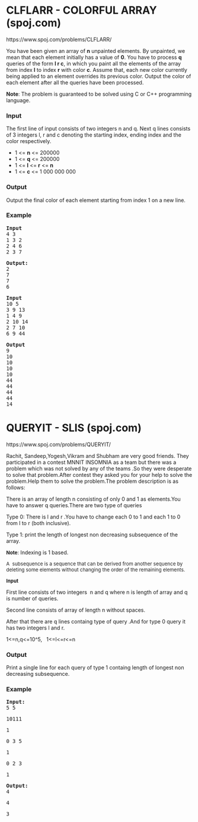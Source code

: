 <h1>CLFLARR - COLORFUL ARRAY (spoj.com)</h1>
<p>https://www.spoj.com/problems/CLFLARR/</p>
<p>You have been given an array of <strong>n</strong> unpainted elements. By unpainted, we mean that each element initially has a value of <strong>0</strong>. You have to process <strong>q</strong> queries of the form <strong>l r c</strong>, in which you paint all the elements of the array from index <strong>l</strong> to index <strong>r</strong> with color <strong>c</strong>. Assume that, each new color currently being applied to an element overrides its previous color. Output the color of each element after all the queries have been processed.</p>
<p><strong>Note</strong>: The problem is guaranteed to be solved using C or C++ programming language.</p>
<h3>Input</h3>
<p>The first line of input consists of two integers n and q. Next q lines consists of 3 integers l, r and c denoting the starting index, ending index and the color respectively.</p>
<ul>
<li>1 &lt;=&nbsp;<strong>n</strong>&nbsp;&lt;= 200000</li>
<li>1 &lt;= <strong>q</strong> &lt;= 200000</li>
<li>1 &lt;= <strong>l</strong> &lt;= <strong>r</strong> &lt;= <strong>n</strong></li>
<li>1 &lt;= <strong>c</strong> &lt;= 1 000 000 000</li>
</ul>
<h3>Output</h3>
<p>Output the final color of each element starting from index 1 on a new line.</p>
<h3>Example</h3>
<pre><strong>Input</strong>
4 3
1 3 2
2 4 6
2 3 7</pre>
<pre><strong>Output:</strong>
2
7
7
6</pre>
<pre><strong>Input</strong>
10 5
3 9 13
1 4 9
2 10 14
2 7 10
6 9 44</pre>
<pre><strong>Output</strong>
9
10
10
10
10
44
44
44
44
14</pre>

<h1>QUERYIT - SLIS (spoj.com)</h1>
<p>https://www.spoj.com/problems/QUERYIT/</p>
<p>Rachit, Sandeep,Yogesh,Vikram and Shubham are very good friends. They participated in a contest MNNIT INSOMNIA as a team but there was a problem which was not solved by any of the teams .So they were desperate to solve that problem.After contest they asked you for your help to solve the problem.Help them to solve the problem.The problem description is as follows:</p>
<p>There is an array&nbsp;of length n consisting of only 0 and 1 as elements.You have to answer q queries.There are two type of queries&nbsp;</p>
<p>Type 0: There is l and r .You have to change each 0 to 1 and each 1 to 0 from l to r (both inclusive).</p>
<p>Type 1: print the length of longest non decreasing subsequence of the array.</p>
<p><span style="font-size: x-small;"><strong><span style="font-size: small;">Note</span></strong></span>: Indexing is 1 based.</p>
<p><span style="font-size: small;"><span style="color: #222222;">A </span><span style="color: #222222;">&nbsp;subsequence is a sequence</span><span style="color: #222222;">&nbsp;that can be derived from another sequence by deleting some elements without changing the order of the remaining elements.</span><span style="color: #222222;">&nbsp;</span></span></p>
<p><strong><span style="font-size: small;">Input</span></strong></p>
<p>First line consists of two integers &nbsp;n and q where n is length of array and q is number of queries.</p>
<p>Second line consists of array of length n without spaces.</p>
<p>After that there are q lines containg type of query .And for type 0 query it has two integers l and r.</p>
<p>1&lt;=n,q&lt;=10^5, &nbsp; 1&lt;=l&lt;=r&lt;=n</p>
<h3>Output</h3>
<p>Print a single line for each query of type 1 containg length of longest non decreasing subsequence.</p>
<h3>Example</h3>
<pre><strong>Input:</strong>
5 5</pre>
<pre>10111</pre>
<pre>1</pre>
<pre>0 3 5</pre>
<pre>1</pre>
<pre>0 2 3</pre>
<pre>1</pre>
<pre><strong>Output:</strong>
4</pre>
<pre>4</pre>
<pre>3</pre>
